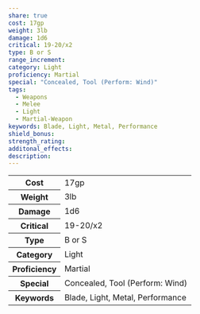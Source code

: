 ```yaml
---
share: true
cost: 17gp
weight: 3lb
damage: 1d6
critical: 19-20/x2
type: B or S
range_increment: 
category: Light
proficiency: Martial
special: "Concealed, Tool (Perform: Wind)"
tags:
  - Weapons
  - Melee
  - Light
  - Martial-Weapon
keywords: Blade, Light, Metal, Performance
shield_bonus: 
strength_rating: 
additonal_effects: 
description: 
---
```

<p><span dir="ltr" style="overflow-x: auto;"><table><tbody><tr><th dir="ltr">Cost</th><td dir="ltr">17gp</td></tr><tr><th dir="ltr">Weight</th><td dir="ltr">3lb</td></tr><tr><th dir="ltr">Damage</th><td dir="ltr">1d6</td></tr><tr><th dir="ltr">Critical</th><td dir="ltr">19-20/x2</td></tr><tr><th dir="ltr">Type</th><td dir="ltr">B or S</td></tr><tr><th dir="ltr">Category</th><td dir="ltr">Light</td></tr><tr><th dir="ltr">Proficiency</th><td dir="ltr">Martial</td></tr><tr><th dir="ltr">Special</th><td dir="ltr">Concealed, Tool (Perform: Wind)</td></tr><tr><th dir="ltr">Keywords</th><td dir="ltr">Blade, Light, Metal, Performance</td></tr></tbody></table></span></p>